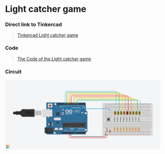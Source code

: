 # Light catcher game

### Direct link to Tinkercad
> [Tinkercad Light catcher game](https://www.tinkercad.com/things/dCX2qTBxufO?sharecode=jdXVZKXuu3p2jhg2IkM97JHU8W-GlIVLyGA7f1vTZ7o)

### Code
> [The Code of the Light catcher game](M242_LightCatcherGame.ino)

### Circuit
![The circuit of the Light catcher game](M242_LightCatcherGame.png)
